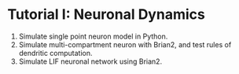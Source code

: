# Tutorial I: Neuronal Dynamics

1. Simulate single point neuron model in Python.
2. Simulate multi-compartment neuron with Brian2, and test rules of dendritic computation.
3. Simulate LIF neuronal network using Brian2.